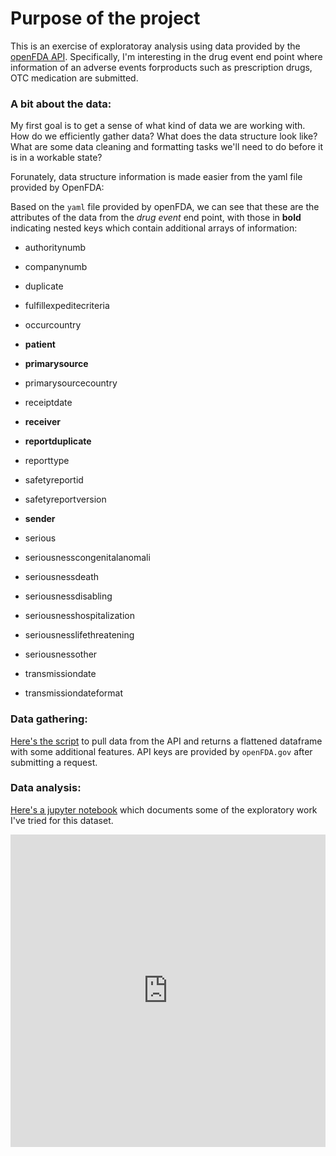 # Purpose of the project


This is an exercise of exploratoray analysis using data provided by the [openFDA API](https://open.fda.gov/apis/drug/). Specifically, I'm interesting in the drug event end point where information of an adverse events forproducts such as prescription drugs, OTC medication are submitted.


### A bit about the data:

My first goal is to get a sense of what kind of data we are working with. How do we efficiently gather data? What does the data structure look like? What are some data cleaning and formatting tasks we'll need to do before it is in a workable state? 

Forunately, data structure information is made easier from the yaml file provided by OpenFDA:


Based on the `yaml` file provided by openFDA, we can see that these are the attributes of the data from the _drug event_ end point, with those in **bold** indicating nested keys which contain additional arrays of information:


* authoritynumb 

* companynumb 

* duplicate

* fulfillexpeditecriteria

* occurcountry

* **patient**

* **primarysource**

* primarysourcecountry 

* receiptdate

* **receiver** 

* **reportduplicate** 

* reporttype 

* safetyreportid 

* safetyreportversion 

* **sender** 

* serious 

* seriousnesscongenitalanomali 

* seriousnessdeath 

* seriousnessdisabling 

* seriousnesshospitalization 

* seriousnesslifethreatening 

* seriousnessother 

* transmissiondate 

* transmissiondateformat

### Data gathering:

[Here's the script](https://github.com/samimath/openFDA/blob/master/get_raw_data.py) to pull data from the API and returns a flattened dataframe with some additional features. API keys are provided by `openFDA.gov` after submitting a request.

### Data analysis:
[Here's a jupyter notebook](https://github.com/samimath/openFDA/blob/master/eda.ipynb) which documents some of the exploratory work I've tried for this dataset. 


<iframe src="https://github.com/samimath/openFDA/blob/master/drug_netwrok.html"
    sandbox="allow-same-origin allow-scripts"
    width="100%"
    height="500"
    scrolling="no"
    seamless="seamless"
    frameborder="0">
</iframe>
